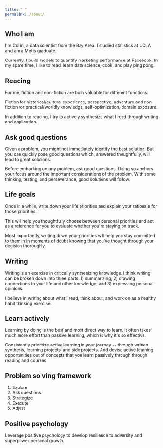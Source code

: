 ```yaml
---
title: " "
permalink: /about/
---
```


## Who I am

I'm Collin, a data scientist from the Bay Area. I studied statistics at UCLA and am a Metis graduate. 

Currently, I build [models](https://en.wikipedia.org/wiki/Marketing_mix_modeling) to quantify marketing performance at Facebook. In my spare time, I like to read, learn data science, cook, and play ping pong. 

## Reading

For me, fiction and non-fiction are both valuable for different functions.

Fiction for historical/cultural experience, perspective, adventure and non-fiction for practical/worldly knowledge, self-optimization, domain exposure.

In addition to reading, I try to actively synthesize what I read through writing and application. 

## Ask good questions

Given a problem, you might not immediately identify the best solution. But you can quickly pose good questions which, answered thoughtfully, will lead to great solutions.

Before embarking on any problem, ask good questions. Doing so anchors your focus around the important considerations of the problem. With some thinking, testing, and perseverance, good solutions will follow.

## Life goals

Once in a while, write down your life priorities and explain your rationale for those priorities. 

This will help you thoughtfully choose between personal priorities and act as a reference for you to evaluate whether you're staying on track.

Most importantly, writing down your priorities will help you stay committed to them in in moments of doubt knowing that you've thought through your decision thoroughly.

## Writing

Writing is an exercise in critically synthesizing knowledge. I think writing can be broken down into three parts: 1) summarizing, 2) drawing connections to your life and other knowledge, and 3) expressing personal opinions.

I believe in writing about what I read, think about, and work on as a healthy habit thinking exercise. 

## Learn actively

Learning by doing is the best and most direct way to learn. It often takes much more effort than passive learning, which is why it's so effective.

Consistently prioritize active learning in your journey -- through written synthesis, learning projects, and side projects. And devise active learning opportunities out of concepts that you learn passively through through reading and courses

## Problem solving framework

1. Explore
2. Ask questions 
3. Strategize
4. Execute
5. Adjust

## Positive psychology

Leverage positive psychology to develop resilience to adversity and superpower personal growth. 